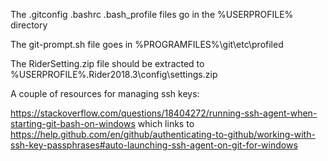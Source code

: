 The 
	.gitconfig 
	.bashrc
	.bash_profile
files go in the %USERPROFILE% directory

The 
	git-prompt.sh 
file goes in %PROGRAMFILES%\git\etc\profiled

The 
	RiderSetting.zip 
file should be extracted to
	%USERPROFILE%\.Rider2018.3\config\settings.zip
	

A couple of resources for managing ssh keys:

https://stackoverflow.com/questions/18404272/running-ssh-agent-when-starting-git-bash-on-windows
which links to
https://help.github.com/en/github/authenticating-to-github/working-with-ssh-key-passphrases#auto-launching-ssh-agent-on-git-for-windows
